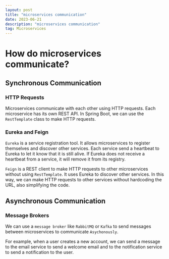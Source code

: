 ```yaml
---
layout: post
title: "microservices communication"
date: 2023-06-21
description: "microservices communication"
tag: Microservices
---
```


# How do microservices communicate?

## **Synchronous Communication**

### HTTP Requests

Microservices communicate with each other using HTTP requests. Each microservice has its own REST API. In Spring Boot, we can use the `RestTemplate` class to make HTTP requests.

### Eureka and Feign

`Eureka` is a service registration tool. It allows microservices to register themselves and discover other services. Each service send a heartbeat to Eureka to let it know that it is still alive. If Eureka does not receive a heartbeat from a service, it will remove it from its registry.

`Feign` is a REST client to make HTTP requests to other microservices without using `RestTemplate`. It uses Eureka to discover other services. In this way, we can make HTTP requests to other services without hardcoding the URL, also simplifying the code.

## **Asynchronous Communication**

### Message Brokers

We can use a `message broker` like `RabbitMQ` or `Kafka` to send messages between microservices to communicate `Asychonously`.

For example, when a user creates a new account, we can send a message to the email service to send a welcome email and to the notification service to send a notification to the user.
